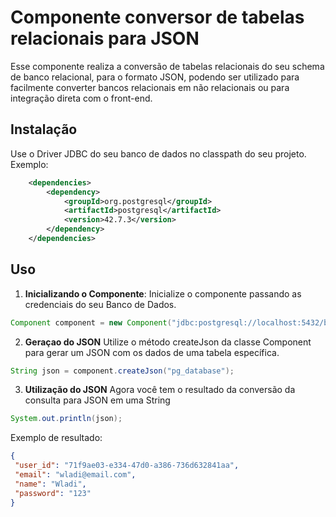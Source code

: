# Componente conversor de tabelas relacionais para JSON

Esse componente realiza a conversão de tabelas relacionais do seu schema de banco relacional, para o formato JSON, podendo ser utilizado para facilmente converter bancos relacionais em não relacionais ou para integração direta com o front-end.

## Instalação

Use o Driver JDBC do seu banco de dados no classpath do seu projeto.
Exemplo:
```xml
    <dependencies>
        <dependency>
            <groupId>org.postgresql</groupId>
            <artifactId>postgresql</artifactId>
            <version>42.7.3</version> 
        </dependency>
    </dependencies>
```
## Uso

1. **Inicializando o Componente**:
   Inicialize o componente passando as credenciais do seu Banco de Dados.
   
```java
Component component = new Component("jdbc:postgresql://localhost:5432/banco", "usuario", "senha");
```

2. **Geraçao do JSON**
  Utilize o método createJson da classe Component para gerar um JSON com os dados de uma tabela específica.

  ```java
  String json = component.createJson("pg_database");
  ```
3. **Utilização do JSON**
  Agora você tem o resultado da conversão da consulta para JSON em uma String
  
  ```java
  System.out.println(json);
  ```
  
  Exemplo de resultado:
   ```json
   {
    "user_id": "71f9ae03-e334-47d0-a386-736d632841aa",
    "email": "wladi@email.com",
    "name": "Wladi",
    "password": "123"
  }
  ```
